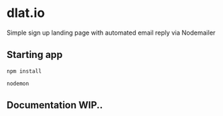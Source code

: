 # dlat.io
Simple sign up landing page with automated email reply via Nodemailer

## Starting app
```shell
npm install
```
```shell
nodemon
```

## Documentation WIP..
